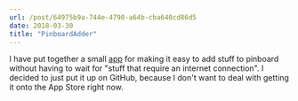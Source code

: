 ```yaml
---
url: /post/64975b9a-744e-4790-a64b-cba640cd86d5
date: 2018-03-30
title: "PinboardAdder"
---
```




I have put together a small [app](https://github.com/hjertnes/PinboardAdder) for making it easy to add stuff to pinboard without having to wait for "stuff that require an internet connection". I decided to just put it up on GitHub, because I don't want to deal with getting it onto the App Store right now. 
